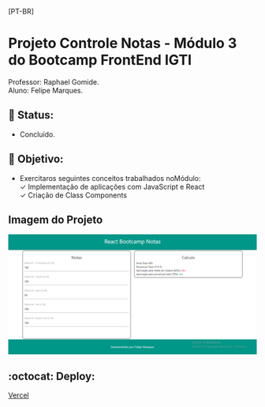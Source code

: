 [PT-BR]

# Projeto Controle Notas - Módulo 3 do Bootcamp FrontEnd IGTI

Professor: Raphael Gomide.<br>
Aluno: Felipe Marques.

## :memo: Status:

- Concluído.

## :dart: Objetivo:

- Exercitaros seguintes conceitos trabalhados noMódulo:<br/>
  ✓ Implementação de aplicações com JavaScript e React <br/>
  ✓ Criação de Class Components

## Imagem do Projeto

![React Salario](public/react_controle_notas.png)

## :octocat: Deploy:

[Vercel](https://react-bootcamp-notas.vercel.app/)
